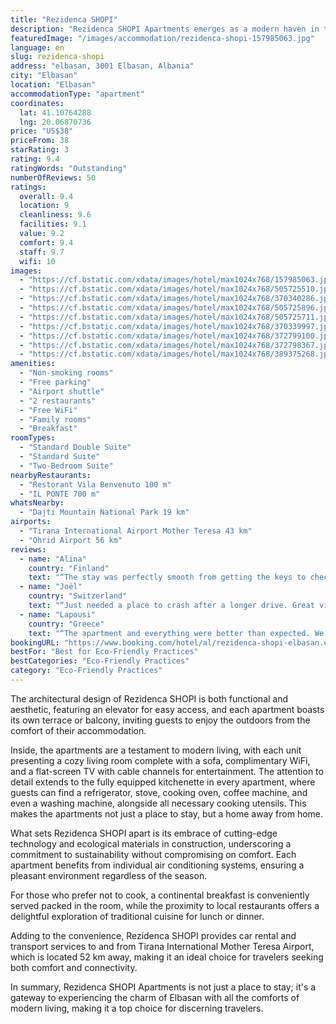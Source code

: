 ```yaml
---
title: "Rezidenca SHOPI"
description: "Rezidenca SHOPI Apartments emerges as a modern haven in the heart of Elbasan, offering guests a serene retreat with its city and garden views."
featuredImage: "/images/accommodation/rezidenca-shopi-157985063.jpg"
language: en
slug: rezidenca-shopi
address: "elbasan, 3001 Elbasan, Albania"
city: "Elbasan"
location: "Elbasan"
accommodationType: "apartment"
coordinates:
  lat: 41.10764288
  lng: 20.06870736
price: "US$38"
priceFrom: 38
starRating: 3
rating: 9.4
ratingWords: "Outstanding"
numberOfReviews: 50
ratings:
  overall: 9.4
  location: 9
  cleanliness: 9.6
  facilities: 9.1
  value: 9.2
  comfort: 9.4
  staff: 9.7
  wifi: 10
images:
  - "https://cf.bstatic.com/xdata/images/hotel/max1024x768/157985063.jpg?k=c8ebf45bdcd5426e0a8de1d87d502866a5cd91be3c3d35b2cb8b0da44ab14803&o=&hp=1"
  - "https://cf.bstatic.com/xdata/images/hotel/max1024x768/505725510.jpg?k=a2b6ea6522cfd6490ed7651f6ec304bd9302cc8f3dc8283ab9b877191d365eef&o=&hp=1"
  - "https://cf.bstatic.com/xdata/images/hotel/max1024x768/370340286.jpg?k=692892eedc76909b2aa03d2d1509dce3226c220efadc49584ffd201541d75aaa&o=&hp=1"
  - "https://cf.bstatic.com/xdata/images/hotel/max1024x768/505725896.jpg?k=ab70b39cbfde19c49368eccda6f685b8ad6145ea7a007ef1446a512c11f62418&o=&hp=1"
  - "https://cf.bstatic.com/xdata/images/hotel/max1024x768/505725711.jpg?k=50ce6432259f796f00243d0068997776cdde1a4d76c39f61811516eb0efa93ef&o=&hp=1"
  - "https://cf.bstatic.com/xdata/images/hotel/max1024x768/370339997.jpg?k=1649be5bbb9a0a20bba394fbe49c76485ddb3d3824ae08696ce0a8e278079e3c&o=&hp=1"
  - "https://cf.bstatic.com/xdata/images/hotel/max1024x768/372799100.jpg?k=efdf6ef46b1db38c834bbf1ed5a80ac37ec9fc2514e7f904e0bababe7e0d23cd&o=&hp=1"
  - "https://cf.bstatic.com/xdata/images/hotel/max1024x768/372798367.jpg?k=99a141b89e0ff0a2698bf51f8b3f323d6376bbca92e87e5eb426a13f689318b7&o=&hp=1"
  - "https://cf.bstatic.com/xdata/images/hotel/max1024x768/389375268.jpg?k=d90fd944143c10a0452e5eb7a20e10558cf7fad29319da87e890333b27946a05&o=&hp=1"
amenities:
  - "Non-smoking rooms"
  - "Free parking"
  - "Airport shuttle"
  - "2 restaurants"
  - "Free WiFi"
  - "Family rooms"
  - "Breakfast"
roomTypes:
  - "Standard Double Suite"
  - "Standard Suite"
  - "Two-Bedroom Suite"
nearbyRestaurants:
  - "Restorant Vila Benvenuto 100 m"
  - "IL PONTE 700 m"
whatsNearby:
  - "Dajti Mountain National Park 19 km"
airports:
  - "Tirana International Airport Mother Teresa 43 km"
  - "Ohrid Airport 56 km"
reviews:
  - name: "Alina"
    country: "Finland"
    text: "“The stay was perfectly smooth from getting the keys to checking out. The staff was lovely and I was able to park my car in the garage which was a big relief. Beautifully designed modern, simple rooms with AC. Size of the rooms was perfect for a...”"
  - name: "Joël"
    country: "Switzerland"
    text: "“Just needed a place to crash after a longer drive. Great view from the 10th floor, nice & clean room, great bed, everything necessary you need for 1 night.”"
  - name: "Lapousi"
    country: "Greece"
    text: "“The apartment and everything were better than expected. We really enjoyed our staying at rezidenca Shopi.”"
bookingURL: "https://www.booking.com/hotel/al/rezidenca-shopi-elbasan.en-gb.html?aid=8035640"
bestFor: "Best for Eco-Friendly Practices"
bestCategories: "Eco-Friendly Practices"
category: "Eco-Friendly Practices"
---
```


The architectural design of Rezidenca SHOPI is both functional and aesthetic, featuring an elevator for easy access, and each apartment boasts its own terrace or balcony, inviting guests to enjoy the outdoors from the comfort of their accommodation.

Inside, the apartments are a testament to modern living, with each unit presenting a cozy living room complete with a sofa, complimentary WiFi, and a flat-screen TV with cable channels for entertainment. The attention to detail extends to the fully equipped kitchenette in every apartment, where guests can find a refrigerator, stove, cooking oven, coffee machine, and even a washing machine, alongside all necessary cooking utensils. This makes the apartments not just a place to stay, but a home away from home.

What sets Rezidenca SHOPI apart is its embrace of cutting-edge technology and ecological materials in construction, underscoring a commitment to sustainability without compromising on comfort. Each apartment benefits from individual air conditioning systems, ensuring a pleasant environment regardless of the season.

For those who prefer not to cook, a continental breakfast is conveniently served packed in the room, while the proximity to local restaurants offers a delightful exploration of traditional cuisine for lunch or dinner.

Adding to the convenience, Rezidenca SHOPI provides car rental and transport services to and from Tirana International Mother Teresa Airport, which is located 52 km away, making it an ideal choice for travelers seeking both comfort and connectivity.

In summary, Rezidenca SHOPI Apartments is not just a place to stay; it's a gateway to experiencing the charm of Elbasan with all the comforts of modern living, making it a top choice for discerning travelers.